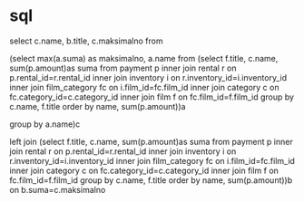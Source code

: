 # sql
select c.name, b.title, c.maksimalno from 

(select max(a.suma) as maksimalno, a.name from
(select
f.title,
c.name, 
sum(p.amount)as suma
from payment p
inner join rental r
on p.rental_id=r.rental_id
inner join inventory i
on r.inventory_id=i.inventory_id
inner join film_category fc
on i.film_id=fc.film_id
inner join category c
on fc.category_id=c.category_id
inner join film f
on fc.film_id=f.film_id
group by 
c.name, f.title
order by name, sum(p.amount))a

group by a.name)c


left join
(select
f.title,
c.name, 
sum(p.amount)as suma
from payment p
inner join rental r
on p.rental_id=r.rental_id
inner join inventory i
on r.inventory_id=i.inventory_id
inner join film_category fc
on i.film_id=fc.film_id
inner join category c
on fc.category_id=c.category_id
inner join film f
on fc.film_id=f.film_id
group by 
c.name, f.title
order by name, sum(p.amount))b
on b.suma=c.maksimalno
